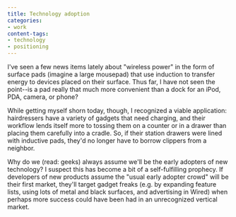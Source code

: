 ```yaml
---
title: Technology adoption
categories:
- work
content-tags:
- technology
- positioning
---
```


I've seen a few news items lately about "wireless power" in the form of surface pads (imagine a large mousepad) that use induction to transfer energy to devices placed on their surface.  Thus far, I have not seen the point--is a pad really that much more convenient than a dock for an iPod, PDA, camera, or phone?

While getting myself shorn today, though, I recognized a viable application: hairdressers have a variety of gadgets that need charging, and their workflow lends itself more to tossing them on a counter or in a drawer than placing them carefully into a cradle.  So, if their station drawers were lined with inductive pads, they'd no longer have to borrow clippers from a neighbor.

Why do we (read: geeks) always assume we'll be the early adopters of new technology?  I suspect this has become a bit of a self-fulfilling prophecy.  If developers of new products assume the "usual early adopter crowd" will be their first market, they'll target gadget freaks (e.g. by expanding feature lists, using lots of metal and black surfaces, and advertising in Wired) when perhaps more success could have been had in an unrecognized vertical market.
